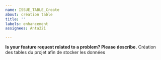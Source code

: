```yaml
---
name: ISSUE_TABLE_Create
about: création table
title: ''
labels: enhancement
assignees: Anta221

---
```


**Is your feature request related to a problem? Please describe.**
Création des tables du projet afin de stocker les données
